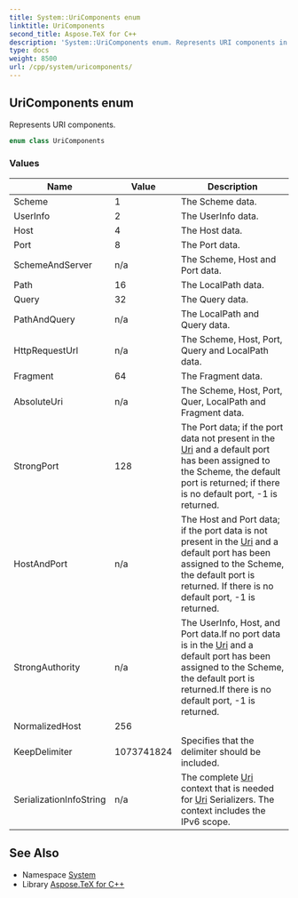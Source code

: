 ```yaml
---
title: System::UriComponents enum
linktitle: UriComponents
second_title: Aspose.TeX for C++
description: 'System::UriComponents enum. Represents URI components in C++.'
type: docs
weight: 8500
url: /cpp/system/uricomponents/
---
```

## UriComponents enum


Represents URI components.

```cpp
enum class UriComponents
```

### Values

| Name | Value | Description |
| --- | --- | --- |
| Scheme | 1 | The Scheme data. |
| UserInfo | 2 | The UserInfo data. |
| Host | 4 | The Host data. |
| Port | 8 | The Port data. |
| SchemeAndServer | n/a | The Scheme, Host and Port data. |
| Path | 16 | The LocalPath data. |
| Query | 32 | The Query data. |
| PathAndQuery | n/a | The LocalPath and Query data. |
| HttpRequestUrl | n/a | The Scheme, Host, Port, Query and LocalPath data. |
| Fragment | 64 | The Fragment data. |
| AbsoluteUri | n/a | The Scheme, Host, Port, Quer, LocalPath and Fragment data. |
| StrongPort | 128 | The Port data; if the port data not present in the [Uri](../uri/) and a default port has been assigned to the Scheme, the default port is returned; if there is no default port, -1 is returned. |
| HostAndPort | n/a | The Host and Port data; if the port data is not present in the [Uri](../uri/) and a default port has been assigned to the Scheme, the default port is returned. If there is no default port, -1 is returned. |
| StrongAuthority | n/a | The UserInfo, Host, and Port data.If no port data is in the [Uri](../uri/) and a default port has been assigned to the Scheme, the default port is returned.If there is no default port, -1 is returned. |
| NormalizedHost | 256 |  |
| KeepDelimiter | 1073741824 | Specifies that the delimiter should be included. |
| SerializationInfoString | n/a | The complete [Uri](../uri/) context that is needed for [Uri](../uri/) Serializers. The context includes the IPv6 scope. |

## See Also

* Namespace [System](../)
* Library [Aspose.TeX for C++](../../)
